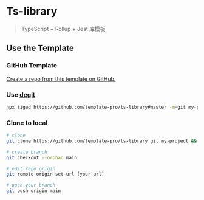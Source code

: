 # Ts-library

> TypeScript + Rollup + Jest 库模板

## Use the Template

### GitHub Template

[Create a repo from this template on GitHub.](https://github.com/template-pro/ts-library/generate)

### Use [degit](https://github.com/Rich-Harris/degit)

```bash
npx tiged https://github.com/template-pro/ts-library#master -m=git my-project
```

### Clone to local

```bash
# clone
git clone https://github.com/template-pro/ts-library.git my-project && cd my-project

# create branch
git checkout --orphan main

# edit repo origin
git remote origin set-url [your url]

# push your branch
git push origin main
```
